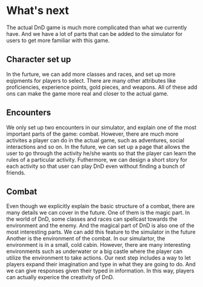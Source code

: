 # What's next
The actual DnD game is much more complicated than what we currently have. And we have a lot of parts that can be added to the simulator for users to get more familiar with this game.
## Character set up
In the furture, we can add more classes and races, and set up more eqipments for players to select. There are many other attributes like proficiencies, experience points, gold pieces, and weapons. All of these add ons can make the game more real and closer to the actual game.
## Encounters
We only set up two encounters in our simulator, and explain one of the most important parts of the game: combat. However, there are much more activites a player can do in the actual game, such as adventures, social interactions and so on. In the future, we can set up a page that allows the user to go through the activity he/she wants so that the player can learn the rules of a particular activity. Futhermore, we can design a short story for each activity so that user can play DnD even without finding a bunch of friends.
## Combat
Even though we explicitly explain the basic structure of a combat, there are many details we can cover in the future. 
One of them is the magic part. In the world of DnD, some classes and races can spellcast towards the environment and the enemy. And the magical part of DnD is also one of the most interesting parts. We can add this feature to the simulator in the future
Another is the environment of the combat. In our simulartor, the environment is in a small, cold cabin. However, there are many interesting environments such as underwater or a big castle where the player can utilize the environment to take actions. Our next step includes a way to let players expand their imagination and type in what they are going to do. And we can give responses given their typed in information. In this way, players can actually experice the creativity of DnD.
